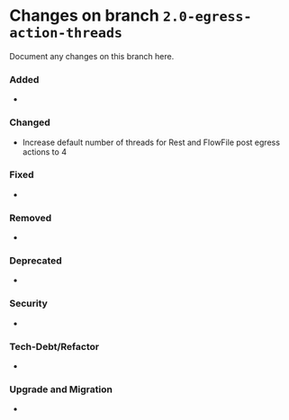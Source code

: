 # Changes on branch `2.0-egress-action-threads`
Document any changes on this branch here.
### Added
- 

### Changed
- Increase default number of threads for Rest and FlowFile post egress actions to 4 

### Fixed
- 

### Removed
- 

### Deprecated
- 

### Security
- 

### Tech-Debt/Refactor
- 

### Upgrade and Migration
- 
